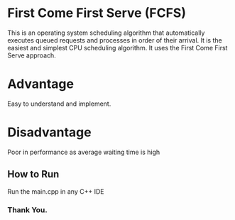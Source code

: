 # First Come First Serve (FCFS)

This is an operating system scheduling algorithm that automatically executes queued requests and processes in order of their arrival. It is the easiest and simplest CPU scheduling algorithm. It uses the First Come First Serve approach.

# Advantage

Easy to understand and implement.

# Disadvantage
Poor in performance as average waiting time is high

## How to Run

Run the main.cpp in any C++ IDE


### Thank You.
